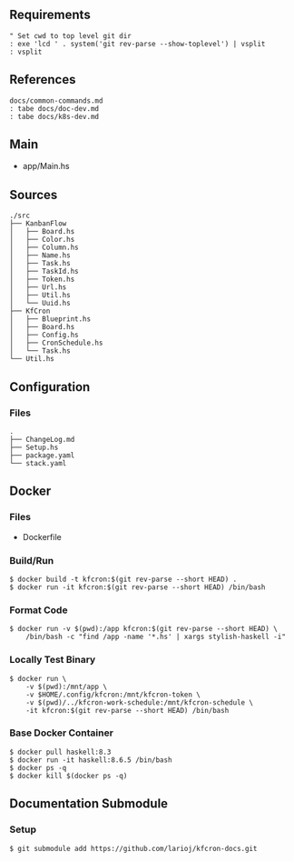 ## Requirements
    " Set cwd to top level git dir
    : exe 'lcd ' . system('git rev-parse --show-toplevel') | vsplit
    : vsplit

## References
    docs/common-commands.md
    : tabe docs/doc-dev.md
    : tabe docs/k8s-dev.md

## Main
- app/Main.hs

## Sources
    ./src
    ├── KanbanFlow
    │   ├── Board.hs
    │   ├── Color.hs
    │   ├── Column.hs
    │   ├── Name.hs
    │   ├── Task.hs
    │   ├── TaskId.hs
    │   ├── Token.hs
    │   ├── Url.hs
    │   ├── Util.hs
    │   └── Uuid.hs
    ├── KfCron
    │   ├── Blueprint.hs
    │   ├── Board.hs
    │   ├── Config.hs
    │   ├── CronSchedule.hs
    │   └── Task.hs
    └── Util.hs

## Configuration
### Files
    .
    ├── ChangeLog.md
    ├── Setup.hs
    ├── package.yaml
    └── stack.yaml

## Docker
### Files
- Dockerfile

### Build/Run
    $ docker build -t kfcron:$(git rev-parse --short HEAD) .
    $ docker run -it kfcron:$(git rev-parse --short HEAD) /bin/bash

### Format Code
    $ docker run -v $(pwd):/app kfcron:$(git rev-parse --short HEAD) \
        /bin/bash -c "find /app -name '*.hs' | xargs stylish-haskell -i"

### Locally Test Binary
    $ docker run \
        -v $(pwd):/mnt/app \
        -v $HOME/.config/kfcron:/mnt/kfcron-token \
        -v $(pwd)/../kfcron-work-schedule:/mnt/kfcron-schedule \
        -it kfcron:$(git rev-parse --short HEAD) /bin/bash

### Base Docker Container
    $ docker pull haskell:8.3
    $ docker run -it haskell:8.6.5 /bin/bash
    $ docker ps -q
    $ docker kill $(docker ps -q)

## Documentation Submodule
### Setup
    $ git submodule add https://github.com/larioj/kfcron-docs.git
